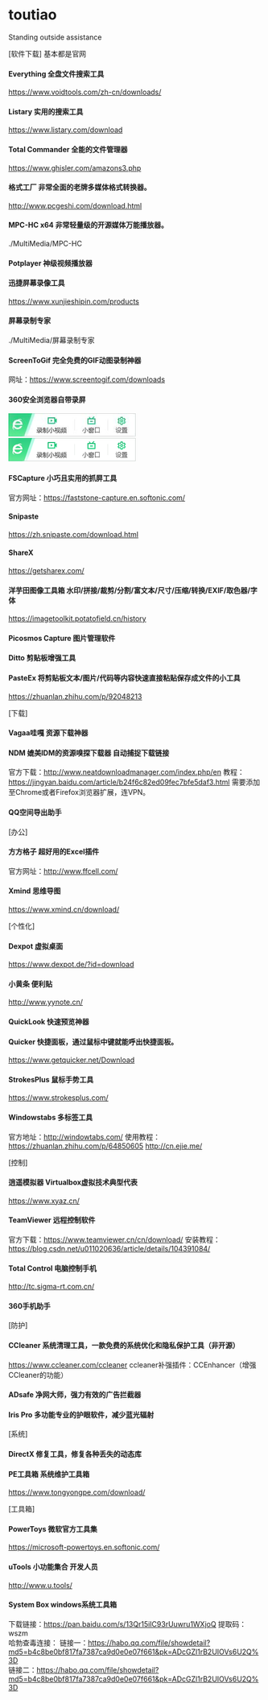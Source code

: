 # toutiao
Standing outside assistance

[软件下载] 基本都是官网

#### Everything  全盘文件搜索工具
https://www.voidtools.com/zh-cn/downloads/

#### Listary  实用的搜索工具
https://www.listary.com/download

#### Total Commander  全能的文件管理器
https://www.ghisler.com/amazons3.php

#### 格式工厂  非常全面的老牌多媒体格式转换器。
http://www.pcgeshi.com/download.html

#### MPC-HC x64  非常轻量级的开源媒体万能播放器。
./MultiMedia/MPC-HC
#### Potplayer 神级视频播放器

#### 迅捷屏幕录像工具
https://www.xunjieshipin.com/products
#### 屏幕录制专家
./MultiMedia/屏幕录制专家
#### ScreenToGif  完全免费的GIF动图录制神器 
网址：https://www.screentogif.com/downloads
#### 360安全浏览器自带录屏
![image](https://github.com/luosader/toutiao/blob/master/MultiMedia/360browserMakeVideo.jpg)
![image](https://github.com/luosader/toutiao/blob/master/MultiMedia/360browserMakeVideo.png)

#### FSCapture  小巧且实用的抓屏工具
官方网址：https://faststone-capture.en.softonic.com/ 
#### Snipaste
https://zh.snipaste.com/download.html
#### ShareX
https://getsharex.com/

#### 洋芋田图像工具箱  水印/拼接/裁剪/分割/富文本/尺寸/压缩/转换/EXIF/取色器/字体
https://imagetoolkit.potatofield.cn/history
#### Picosmos Capture  图片管理软件

#### Ditto  剪贴板增强工具
#### PasteEx  将剪贴板文本/图片/代码等内容快速直接粘贴保存成文件的小工具
https://zhuanlan.zhihu.com/p/92048213

[下载]
#### Vagaa哇嘎  资源下载神器
#### NDM  媲美IDM的资源嗅探下载器 自动捕捉下载链接
官方下载：http://www.neatdownloadmanager.com/index.php/en
教程：https://jingyan.baidu.com/article/b24f6c82ed09fec7bfe5daf3.html
    需要添加至Chrome或者Firefox浏览器扩展，连VPN。
#### QQ空间导出助手

[办公]
#### 方方格子  超好用的Excel插件 
官方网址：http://www.ffcell.com/
#### Xmind  思维导图
https://www.xmind.cn/download/

[个性化]
#### Dexpot  虚拟桌面
https://www.dexpot.de/?id=download
#### 小黄条  便利贴
http://www.yynote.cn/
#### QuickLook  快速预览神器
#### Quicker  快捷面板，通过鼠标中键就能呼出快捷面板。
https://www.getquicker.net/Download
#### StrokesPlus  鼠标手势工具
https://www.strokesplus.com/
#### Windowstabs  多标签工具
官方地址：http://windowtabs.com/
使用教程：https://zhuanlan.zhihu.com/p/64850605  http://cn.ejie.me/

[控制]
#### 逍遥模拟器  Virtualbox虚拟技术典型代表
https://www.xyaz.cn/
#### TeamViewer  远程控制软件
官方下载：https://www.teamviewer.cn/cn/download/
安装教程：https://blog.csdn.net/u011020636/article/details/104391084/
#### Total Control  电脑控制手机
http://tc.sigma-rt.com.cn/
#### 360手机助手  

[防护]
#### CCleaner  系统清理工具，一款免费的系统优化和隐私保护工具（非开源）
https://www.ccleaner.com/ccleaner
    ccleaner补强插件：CCEnhancer（增强CCleaner的功能）
#### ADsafe  净网大师，强力有效的广告拦截器
#### Iris Pro  多功能专业的护眼软件，减少蓝光辐射

[系统]
#### DirectX  修复工具，修复各种丢失的动态库
#### PE工具箱  系统维护工具箱
https://www.tongyongpe.com/download/

[工具箱]
#### PowerToys  微软官方工具集
https://microsoft-powertoys.en.softonic.com/
#### uTools  小功能集合 开发人员
http://www.u.tools/
#### System Box  windows系统工具箱
下载链接：https://pan.baidu.com/s/13Qr15iIC93rUuwru1WXjoQ 提取码：wszm  
哈勃查毒连接：
    链接一：https://habo.qq.com/file/showdetail?md5=b4c8be0bf817fa7387ca9d0e0e07f661&pk=ADcGZl1rB2UIOVs6U2Q%3D  
    链接二：https://habo.qq.com/file/showdetail?md5=b4c8be0bf817fa7387ca9d0e0e07f661&pk=ADcGZl1rB2UIOVs6U2Q%3D



